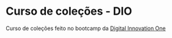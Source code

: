 # Curso de coleções - DIO
Curso de coleções feito no bootcamp da [Digital Innovation One](https://web.dio.me/home)
